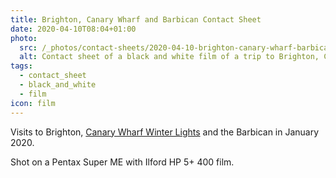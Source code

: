 ```yaml
---
title: Brighton, Canary Wharf and Barbican Contact Sheet
date: 2020-04-10T08:04+01:00
photo:
  src: /_photos/contact-sheets/2020-04-10-brighton-canary-wharf-barbican.jpg
  alt: Contact sheet of a black and white film of a trip to Brighton, Canary Wharf and Barbican
tags:
  - contact_sheet
  - black_and_white
  - film
icon: film
---
```


Visits to Brighton, [Canary Wharf Winter Lights](https://canarywharf.com/arts-events/events/winter-lights-jan-2020/?instance_id=) and the Barbican in January 2020.

Shot on a Pentax Super ME with Ilford HP 5+ 400 film.
